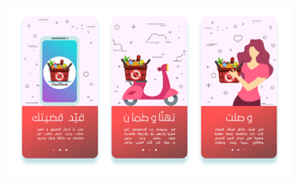![Ched Darek](https://raw.githubusercontent.com/NidhalChelhi/Ched-Darek-Gabes/master/ched_darek/assets/Poster.png)
